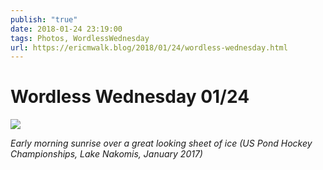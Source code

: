 ```yaml
---
publish: "true"
date: 2018-01-24 23:19:00
tags: Photos, WordlessWednesday
url: https://ericmwalk.blog/2018/01/24/wordless-wednesday.html
---
```


# Wordless Wednesday 01/24

![](https://ericmwalk.blog/uploads/2024/img-9959.jpg)

*Early morning sunrise over a great looking sheet of ice (US Pond Hockey Championships, Lake Nakomis, January 2017)*
